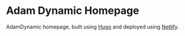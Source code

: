 # Adam Dynamic Homepage

AdamDynamic homepage, built using [Hugo][1] and deployed using [Netlify][2].

[1]: https://gohugo.io/
[2]: https://www.netlify.com/

